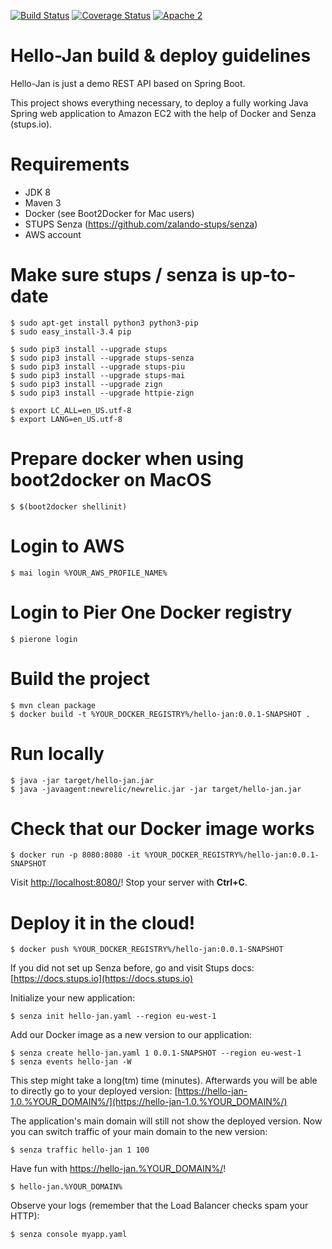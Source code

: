 [![Build Status](https://travis-ci.org/janloeffler/hello-jan.svg?branch=master)](https://travis-ci.org/janloeffler/hello-jan)
[![Coverage Status](https://coveralls.io/repos/janloeffler/hello-jan/badge.svg?branch=master)](https://coveralls.io/r/janloeffler/hello-jan?branch=master)
[![Apache 2](http://img.shields.io/badge/license-Apache%202-blue.svg)](http://www.apache.org/licenses/LICENSE-2.0)

# Hello-Jan build & deploy guidelines

Hello-Jan is just a demo REST API based on Spring Boot.

This project shows everything necessary, to deploy a fully working Java Spring web application to Amazon EC2 with the help of Docker and Senza (stups.io).

# Requirements

* JDK 8
* Maven 3
* Docker (see Boot2Docker for Mac users)
* STUPS Senza (https://github.com/zalando-stups/senza)
* AWS account 

# Make sure stups / senza is up-to-date

    $ sudo apt-get install python3 python3-pip
    $ sudo easy_install-3.4 pip

    $ sudo pip3 install --upgrade stups
    $ sudo pip3 install --upgrade stups-senza
    $ sudo pip3 install --upgrade stups-piu
    $ sudo pip3 install --upgrade stups-mai
    $ sudo pip3 install --upgrade zign
    $ sudo pip3 install --upgrade httpie-zign

    $ export LC_ALL=en_US.utf-8
    $ export LANG=en_US.utf-8
    
# Prepare docker when using boot2docker on MacOS

    $ $(boot2docker shellinit)    
    
# Login to AWS
    
    $ mai login %YOUR_AWS_PROFILE_NAME%

# Login to Pier One Docker registry

    $ pierone login

# Build the project

    $ mvn clean package
    $ docker build -t %YOUR_DOCKER_REGISTRY%/hello-jan:0.0.1-SNAPSHOT .
    
# Run locally

    $ java -jar target/hello-jan.jar
    $ java -javaagent:newrelic/newrelic.jar -jar target/hello-jan.jar
    
# Check that our Docker image works

    $ docker run -p 8080:8080 -it %YOUR_DOCKER_REGISTRY%/hello-jan:0.0.1-SNAPSHOT

Visit [http://localhost:8080/](http://localhost:8080/)! Stop your server with **Ctrl+C**.

# Deploy it in the cloud!

    $ docker push %YOUR_DOCKER_REGISTRY%/hello-jan:0.0.1-SNAPSHOT

If you did not set up Senza before, go and visit Stups docs:
[https://docs.stups.io](https://docs.stups.io)

Initialize your new application:

    $ senza init hello-jan.yaml --region eu-west-1

Add our Docker image as a new version to our application:

    $ senza create hello-jan.yaml 1 0.0.1-SNAPSHOT --region eu-west-1
    $ senza events hello-jan -W

This step might take a long(tm) time (minutes). Afterwards you will be able to directly go to your deployed version:
[https://hello-jan-1.0.%YOUR_DOMAIN%/](https://hello-jan-1.0.%YOUR_DOMAIN%/)

The application's main domain will still not show the deployed version. Now you can switch traffic of your main domain
to the new version:

    $ senza traffic hello-jan 1 100

Have fun with [https://hello-jan.%YOUR_DOMAIN%/](https://hello-jan.%YOUR_DOMAIN%/)!

    $ hello-jan.%YOUR_DOMAIN%
    
Observe your logs (remember that the Load Balancer checks spam your HTTP):

    $ senza console myapp.yaml
